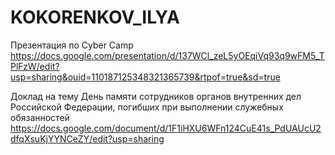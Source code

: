 # KOKORENKOV_ILYA
Презентация по Cyber Camp https://docs.google.com/presentation/d/137WCl_zeL5yOEqiVq93q9wFM5_TPlFzW/edit?usp=sharing&ouid=110187125348321365739&rtpof=true&sd=true

Доклад на тему День памяти сотрудников органов внутренних дел Российской Федерации, погибших при выполнении служебных обязанностей https://docs.google.com/document/d/1F1iHXU6WFn124CuE41s_PdUAUcU2dfqXsuKjYYNCeZY/edit?usp=sharing
